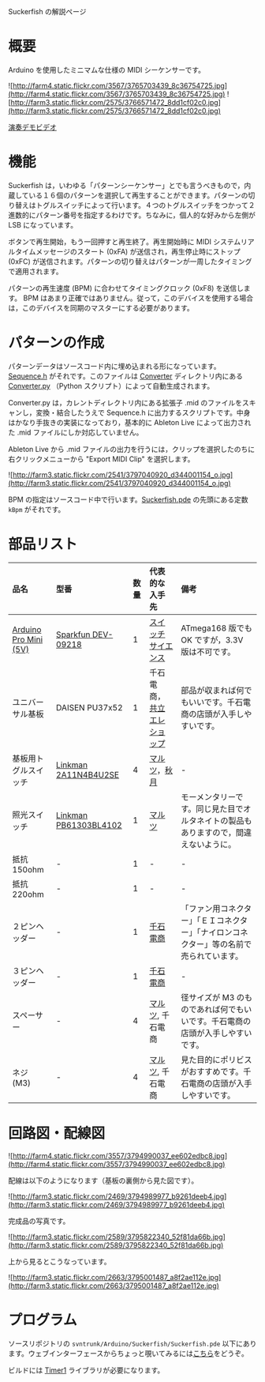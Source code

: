 Suckerfish の解説ページ

# 概要 #

Arduino を使用したミニマムな仕様の MIDI シーケンサーです。

![http://farm4.static.flickr.com/3567/3765703439_8c36754725.jpg](http://farm4.static.flickr.com/3567/3765703439_8c36754725.jpg)
![http://farm3.static.flickr.com/2575/3766571472_8dd1cf02c0.jpg](http://farm3.static.flickr.com/2575/3766571472_8dd1cf02c0.jpg)

[演奏デモビデオ](http://vimeo.com/5812001)

# 機能 #

Suckerfish は，いわゆる「パターンシーケンサー」とでも言うべきもので，内蔵している１６個のパターンを選択して再生することができます。パターンの切り替えはトグルスイッチによって行います。４つのトグルスイッチをつかって２進数的にパターン番号を指定するわけです。ちなみに，個人的な好みから左側が LSB になっています。

ボタンで再生開始，もう一回押すと再生終了。再生開始時に MIDI システムリアルタイムメッセージのスタート (0xFA) が送信され，再生停止時にストップ (0xFC) が送信されます。パターンの切り替えはパターンが一周したタイミングで適用されます。

パターンの再生速度 (BPM) に合わせてタイミングクロック (0xF8) を送信します。 BPM はあまり正確ではありません。従って，このデバイスを使用する場合は，このデバイスを同期のマスターにする必要があります。

# パターンの作成 #

パターンデータはソースコード内に埋め込まれる形になっています。 [Sequence.h](http://code.google.com/p/denkitribe/source/browse/trunk/Arduino/Suckerfish/Sequence.h) がそれです。このファイルは [Converter](http://code.google.com/p/denkitribe/source/browse/trunk/Arduino/Suckerfish/Converter) ディレクトリ内にある [Converter.py](http://code.google.com/p/denkitribe/source/browse/trunk/Arduino/Suckerfish/Converter/Converter.py) （Python スクリプト）によって自動生成されます。

Converter.py は，カレントディレクトリ内にある拡張子 .mid のファイルをスキャンし，変換・結合したうえで Sequence.h に出力するスクリプトです。中身はかなり手抜きの実装になっており，基本的に Ableton Live によって出力された .mid ファイルにしか対応していません。

Ableton Live から .mid ファイルの出力を行うには，クリップを選択したのちに右クリックメニューから "Export MIDI Clip" を選択します。

![http://farm3.static.flickr.com/2541/3797040920_d344001154_o.jpg](http://farm3.static.flickr.com/2541/3797040920_d344001154_o.jpg)

BPM の指定はソースコード中で行います。[Suckerfish.pde](http://code.google.com/p/denkitribe/source/browse/trunk/Arduino/Suckerfish/Suckerfish.pde) の先頭にある定数 `kBpm` がそれです。

# 部品リスト #

|品名|型番|数量|代表的な入手先|備考|
|:-|:-|:-|:------|:-|
|[Arduino Pro Mini (5V)](http://arduino.cc/en/Main/ArduinoBoardProMini)|[Sparkfun DEV-09218](http://www.sparkfun.com/commerce/product_info.php?products_id=9218)|1 |[スイッチサイエンス](http://www.switch-science.com/products/detail.php?product_id=170)|ATmega168 版でも OK ですが，3.3V 版は不可です。|
|ユニバーサル基板|DAISEN PU37x52|1 |千石電商，[共立エレショップ](http://eleshop.jp/shop/g/g7B7319/)|部品が収まれば何でもいいです。千石電商の店頭が入手しやすいです。|
|基板用トグルスイッチ|[Linkman 2A11N4B4U2SE](http://www.linkman.jp/user/shohin.php?p=57697)|4 |[マルツ](https://www.marutsu.co.jp/user/shohin.php?p=40286)，[秋月](http://akizukidenshi.com/catalog/g/gP-00300/)|- |
|照光スイッチ|[Linkman PB61303BL4102](http://www.linkman.jp/user/shohin.php?p=57348)|1 |[マルツ](https://www.marutsu.co.jp/user/shohin.php?p=10773)|モーメンタリーです。同じ見た目でオルタネイトの製品もありますので，間違えないように。|
|抵抗 150ohm|- |1 |-      |- |
|抵抗 220ohm|- |1 |-      |- |
|２ピンヘッダー|- |1 |[千石電商](http://www.sengoku.co.jp/mod/sgk_cart/search.php?toku=&cond8=and&dai=&chu=&syo=&cond9=&k3=0&list=2&pflg=n&multi=&code=7ANE-P8MG)|「ファン用コネクター」「ＥＩコネクター」「ナイロンコネクター」等の名前で売られています。|
|３ピンヘッダー|- |1 |[千石電商](http://www.sengoku.co.jp/mod/sgk_cart/search.php?toku=&cond8=and&dai=&chu=&syo=&cond9=&k3=0&list=2&pflg=n&multi=&code=3AZL-DBKC)|- |
|スペーサー|- |4 |[マルツ](https://www.marutsu.co.jp/user/shohin.php?p=34709), 千石電商|径サイズが M3 のものであれば何でもいいです。千石電商の店頭が入手しやすいです。|
|ネジ (M3)|- |4 |[マルツ](https://www.marutsu.co.jp/user/shohin.php?p=18770), 千石電商|見た目的にポリビスがおすすめです。千石電商の店頭が入手しやすいです。|

# 回路図・配線図 #

![http://farm4.static.flickr.com/3557/3794990037_ee602edbc8.jpg](http://farm4.static.flickr.com/3557/3794990037_ee602edbc8.jpg)

配線は以下のようになります（基板の裏側から見た図です）。

![http://farm3.static.flickr.com/2469/3794989977_b9261deeb4.jpg](http://farm3.static.flickr.com/2469/3794989977_b9261deeb4.jpg)

完成品の写真です。

![http://farm3.static.flickr.com/2589/3795822340_52f81da66b.jpg](http://farm3.static.flickr.com/2589/3795822340_52f81da66b.jpg)

上から見るとこうなっています。

![http://farm3.static.flickr.com/2663/3795001487_a8f2ae112e.jpg](http://farm3.static.flickr.com/2663/3795001487_a8f2ae112e.jpg)

# プログラム #

ソースリポジトリの `svntrunk/Arduino/Suckerfish/Suckerfish.pde` 以下にあります。ウェブインターフェースからちょっと覗いてみるには[こちら](http://code.google.com/p/denkitribe/source/browse/#svn/trunk/Arduino/Suckerfish)をどうぞ。

ビルドには [Timer1](http://www.arduino.cc/playground/Code/Timer1) ライブラリが必要になります。